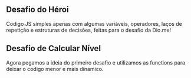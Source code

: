 ## Desafio do Héroi

Codigo JS simples apenas com algumas variáveis, operadores, laços de repetição e estruturas de decisões, feitas para o desafio da Dio.me!

## Desafio de Calcular Nível

Agora pegamos a ideia do primeiro desafio e utilizamos as functions para deixar o codigo menor e mais dinamico.
